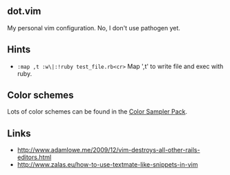 dot.vim
-------

My personal vim configuration. No, I don't use pathogen yet.

## Hints

* `:map ,t :w\|:!ruby test_file.rb<cr>` Map ',t' to write file and exec with ruby.

## Color schemes

Lots of color schemes can be found in the
[Color Sampler Pack](http://www.vim.org/scripts/script.php?script_id=625).


## Links

* http://www.adamlowe.me/2009/12/vim-destroys-all-other-rails-editors.html
* http://www.zalas.eu/how-to-use-textmate-like-snippets-in-vim
